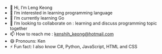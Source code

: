 - 👋 Hi, I’m Leng Keong
- 👀 I’m interested in learning programming language
- 🌱 I’m currently learning Go
- 💞️ I’m looking to collaborate on : learning and discuss programming topic together
- 📫 How to reach me : kenshih_keong@hotmail.com
- 😄 Pronouns: Ken
- ⚡ Fun fact: I also know C#, Python, JavaScript, HTML and CSS

<!---
kenshih1989/kenshih1989 is a ✨ special ✨ repository because its `README.md` (this file) appears on your GitHub profile.
You can click the Preview link to take a look at your changes.
--->
